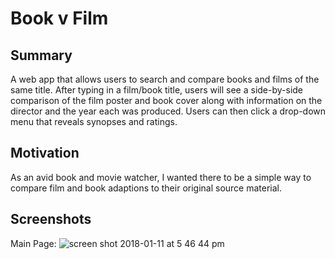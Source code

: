 # Book v Film

## Summary
A web app that allows users to search and compare books and films of the same title. After typing in a film/book title, users will see a side-by-side comparison of the film poster and book cover along with information on the director and the year each was produced. Users can then click a drop-down menu that reveals synopses and ratings.

## Motivation
As an avid book and movie watcher, I wanted there to be a simple way to compare film and book adaptions to their original source material.

## Screenshots
Main Page:
![screen shot 2018-01-11 at 5 46 44 pm](https://user-images.githubusercontent.com/32852757/34858240-ff93570e-f703-11e7-88b9-061356c69c03.png)
